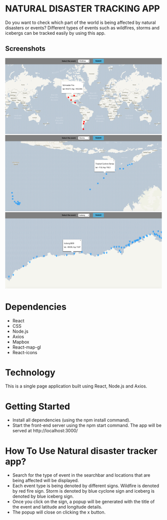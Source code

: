 # NATURAL DISASTER TRACKING APP
Do you want to check which part of the world is being affected by natural disasters or events? Different types of events such as wildfires, storms and icebergs can be tracked easily by using this app. 

## Screenshots
!["Screenshot of wildfires"](https://github.com/tasneemh/natural-disasters-tracking-app/blob/master/src/images/wildfires.png?raw=true)
!["Screenshot of storms"](https://github.com/tasneemh/natural-disasters-tracking-app/blob/master/src/images/storms.png?raw=true)
!["Screenshot of icebergs"](https://github.com/tasneemh/natural-disasters-tracking-app/blob/master/src/images/icebergs.png?raw=true)

# Dependencies
- React
- CSS
- Node.js
- Axios
- Mapbox
- React-map-gl
- React-icons

# Technology
This is a single page application built using React, Node.js and Axios.

# Getting Started
- Install all dependencies (using the npm install command).
- Start the front-end server using the npm start command. The app will be served at http://localhost:3000/

# How To Use Natural disaster tracker app?

- Search for the type of event in the searchbar and locations that are being affected will be displayed.
- Each event type is being denoted by different signs. Wildfire is denoted by red fire sign. Storm is denoted by blue cyclone sign and iceberg is denoted by blue iceberg sign. 
- Once you click on the sign, a popup will be generated with the title of the event and latitude and longitude details. 
- The popup will close on clicking the x button.
